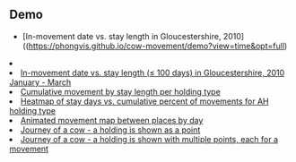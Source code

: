 ## Demo
- [In-movement date vs. stay length in Gloucestershire, 2010]((https://phongvis.github.io/cow-movement/demo?view=time&opt=full)



<li><a href='?view=time&opt=full' target='_blank'></a></li>
                <li><a href='?view=time' target='_blank'>In-movement date vs. stay length (≤ 100 days) in Gloucestershire, 2010 January - March</a></li>
                <li><a href='?view=accumulative' target='_blank'>Cumulative movement by stay length per holding type</a></li>
                <li><a href='?view=accumulative&opt=cells' target='_blank'>Heatmap of stay days vs. cumulative percent of movements for AH holding type</a></li>
                <li><a href='?view=aggregate' target='_blank'>Animated movement map between places by day</a></li>
                <li><a href='?view=move&opt=single' target='_blank'>Journey of a cow - a holding is shown as a point</a></li>
                <li><a href='?view=move' target='_blank'>Journey of a cow - a holding is shown with multiple points, each for a movement</a></li>
